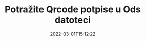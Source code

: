 ---
############################# Static ############################
layout: "auto-gen-signature"
date: 2022-03-01T15:12:22
draft: false
operation: Search
signaturetype: Qrcode
fileformat: Ods
productName: .NET
lang: hr
productCode: net
otherformats: pdf doc docx docm dot dotm dotx odt ott rtf xls xlsx xlsm xlsb csv ods ots xltx xltm ppt pptx pps ppsx odp otp potx potm pptm ppsm png jpg bmp gif tiff svg webp wmf
breadcrumb: Search Qrcode signatures at Ods with C#

############################# Head ############################
head_title: "Potražite Qrcode potpise u datoteci Ods u C#"
head_description: "Upotrijebite .NET za traženje potpisa Qrcode u datotekama Ods pomoću nekoliko redaka koda."

############################# Header ############################
title: "Potražite Qrcode potpise u Ods datoteci"
description: "Izvorni API za .NET omogućuje pretraživanje potpisa Qrcode u već potpisanim Ods datotekama. Izvršite napredno pretraživanje e-potpisa unutar svojih Ods dokumenata pomoću nekoliko redaka koda."
bg_image: "https://cms.admin.containerize.com/templates/aspose/App_Themes/V3/images/bg/header1.png"
bg_overlay: false
button:
    enable: true

############################# SubMenu ############################
submenu:
    enable: true

    left:
        img_alt: "GroupDocs.Signature for .NET"
        image: "https://cms.admin.containerize.com/templates/groupdocs/images/product-logos/90x90-noborder/groupdocsature-net.png"
        product: "GroupDocs.Signature"
        platform: ".NET"



############################# About ############################
about:
    enable: true
    title: "O GroupDocs.Signature for .NET API-ju"
    content: |
        [GroupDocs.Signature for .NET](https://products.groupdocs.com/signature/net/) pruža .NET API za obradu dokumenata koji koriste različite vrste potpisa kao što su tekstovi, slike, digitalni certifikati, crtični kodovi, QR kodovi, pečati ili metapodaci. Korisnici mogu dodavati, brisati, ažurirati, verificirati ili pretraživati ​​elektroničke potpise unutar PDF-ova, MS Word dokumenata, MS Excel radnih knjiga, MS PowerPoint prezentacija, Adobe Photoshop datoteka i raznih formata slika, uz dodatnu podršku za prilagođavanje svojstava potpisa prema potrebi.
    

############################# Steps ############################
steps:
    enable: true
    title_left: "Kako tražiti Qrcode potpise u Ods"
    content_left: |
        [GroupDocs.Signature for .NET](https://products.groupdocs.com/signature/net/) programerima proizvoda .NET olakšava traženje potpisa Qrcode u datotekama Ods iz njihovih aplikacija implementacijom nekoliko jednostavnih koraka.
        
        * Stvorite novu instancu klase Signature i proslijedite putanju izvornog dokumenta kao parametar konstruktora.
        * Instancirajte SearchOptions objekt prema svojim zahtjevima i odredite opcije pretraživanja.
        * Pozovite metodu Search instance klase Signature i proslijedite joj SearchOptions.
        * Obradite rezultate pretraživanja u skladu s vašim zahtjevima.

    title_right: "Zahtjevi sustava"
    content_right: |
        GroupDocs.Signature for .NET podržani su na svim glavnim platformama i operativnim sustavima. Prije izvršavanja koda u nastavku, provjerite imate li sljedeće preduvjete instalirane na vašem sustavu.

        * Operativni sustavi: Microsoft Windows, Linux, MacOS
        * Razvojna okruženja: Microsoft Visual Studio, Xamarin, MonoDevelop
        * Frameworks: .NET Framework, .NET Standard, .NET Core, Mono
        * Preuzmite najnoviju verziju GroupDocs.Signature for .NET s [Nuget](https://www.nuget.org/packages/groupdocs.signature)
         
    code: |
        ```csharp    
                
        // Set up input Ods file
        string filePath = "input.ods";

        // Instantiate Signature for input file
        using (GroupDocs.Signature.Signature signature = new GroupDocs.Signature.Signature(filePath))
        {
                //Create search options
                QrCodeSearchOptions options = new QrCodeSearchOptions()
                {
                    // specify special pages to search on 
                    AllPages = false,
                    // single page number
                    PageNumber = 1,
                    // set up text match type
                    MatchType = TextMatchType.Contains,
                    // specify text pattern to search
                    Text = "Text signature",
                    // return  Qrcode images for processing
                    ReturnContent = true,
                    // set up type of returned  Qrcode images
                    ReturnContentType = FileType.PNG
                };

                // search for Qrcode signatures in Ods document
                List<QrCodeSignature> signatures = signature.Search<QrCodeSignature>(options);

                // process signatures which were found                
                foreach (QrCodeSignature item in signatures)
                {
                    //...
                }
        }

        ```

############################# Demos ############################
demos:
    enable: true
    title: "Potražite Qrcode elektroničke potpise Demo uživo"
    content: |
       Potražite u dokumentu različite elektroničke potpise za Ods datoteke upravo sada tako da posjetite [GroupDocs.Signature App](https://products.groupdocs.app/signature/family) web mjesto.

        
############################# More Formats ############################
more_formats:
    enable: true
    title: "Potražite druge Qrcode potpise koristeći C#"
    content: |
        "Pretraživanje elektroničkih potpisa u raznim dokumentima. Pronađite potpise jednog od popularnih formata datoteka kao što je prikazano u nastavku."
    format: 
           
       
back_to_top:
    enable: true
---